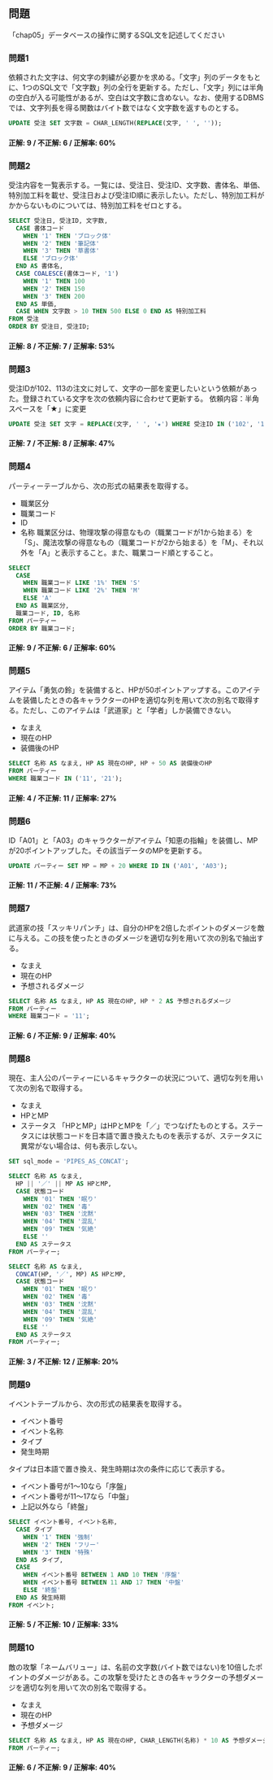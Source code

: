 ## 問題

「chap05」データベースの操作に関するSQL文を記述してください

### 問題1

依頼された文字は、何文字の刺繍が必要かを求める。「文字」列のデータをもとに、1つのSQL文で「文字数」列の全行を更新する。ただし、「文字」列には半角の空白が入る可能性があるが、空白は文字数に含めない。なお、使用するDBMSでは、文字列長を得る関数はバイト数ではなく文字数を返すものとする。

```sql
UPDATE 受注 SET 文字数 = CHAR_LENGTH(REPLACE(文字, ' ', ''));
```

#### 正解: 9 / 不正解: 6 / 正解率: 60%

### 問題2

受注内容を一覧表示する。一覧には、受注日、受注ID、文字数、書体名、単価、特別加工料を載せ、受注日および受注ID順に表示したい。ただし、特別加工料がかからないものについては、特別加工料をゼロとする。

```sql
SELECT 受注日, 受注ID, 文字数,
  CASE 書体コード
    WHEN '1' THEN 'ブロック体'
    WHEN '2' THEN '筆記体'
    WHEN '3' THEN '草書体'
    ELSE 'ブロック体'
  END AS 書体名,
  CASE COALESCE(書体コード, '1')
    WHEN '1' THEN 100
    WHEN '2' THEN 150
    WHEN '3' THEN 200
  END AS 単価,
  CASE WHEN 文字数 > 10 THEN 500 ELSE 0 END AS 特別加工料
FROM 受注
ORDER BY 受注日, 受注ID;
```

#### 正解: 8 / 不正解: 7 / 正解率: 53%

### 問題3

受注IDが102、113の注文に対して、文字の一部を変更したいという依頼があった。登録されている文字を次の依頼内容に合わせて更新する。
依頼内容：半角スペースを「★」に変更

```sql
UPDATE 受注 SET 文字 = REPLACE(文字, ' ', '★') WHERE 受注ID IN ('102', '113');
```

#### 正解: 7 / 不正解: 8 / 正解率: 47%

### 問題4

パーティーテーブルから、次の形式の結果表を取得する。
- 職業区分
- 職業コード
- ID
- 名称
職業区分は、物理攻撃の得意なもの（職業コードが1から始まる）を「S」、魔法攻撃の得意なもの（職業コードが2から始まる）を「M」、それ以外を「A」と表示すること。また、職業コード順とすること。

```sql
SELECT
  CASE
    WHEN 職業コード LIKE '1%' THEN 'S'
    WHEN 職業コード LIKE '2%' THEN 'M'
    ELSE 'A'
  END AS 職業区分,
  職業コード, ID, 名称
FROM パーティー
ORDER BY 職業コード;
```

#### 正解: 9 / 不正解: 6 / 正解率: 60%

### 問題5

アイテム「勇気の鈴」を装備すると、HPが50ポイントアップする。このアイテムを装備したときの各キャラクターのHPを適切な列を用いて次の別名で取得する。ただし、このアイテムは「武道家」と「学者」しか装備できない。
- なまえ
- 現在のHP
- 装備後のHP

```sql
SELECT 名称 AS なまえ, HP AS 現在のHP, HP + 50 AS 装備後のHP
FROM パーティー
WHERE 職業コード IN ('11', '21');
```

#### 正解: 4 / 不正解: 11 / 正解率: 27%

### 問題6

ID「A01」と「A03」のキャラクターがアイテム「知恵の指輪」を装備し、MPが20ポイントアップした。その該当データのMPを更新する。

```sql
UPDATE パーティー SET MP = MP + 20 WHERE ID IN ('A01', 'A03');
```

#### 正解: 11 / 不正解: 4 / 正解率: 73%

### 問題7

武道家の技「スッキリパンチ」は、自分のHPを2倍したポイントのダメージを敵に与える。この技を使ったときのダメージを適切な列を用いて次の別名で抽出する。
- なまえ
- 現在のHP
- 予想されるダメージ

```sql
SELECT 名称 AS なまえ, HP AS 現在のHP, HP * 2 AS 予想されるダメージ
FROM パーティー
WHERE 職業コード = '11';
```

#### 正解: 6 / 不正解: 9 / 正解率: 40%

### 問題8

現在、主人公のパーティーにいるキャラクターの状況について、適切な列を用いて次の別名で取得する。
- なまえ
- HPとMP
- ステータス
「HPとMP」はHPとMPを「／」でつなげたものとする。ステータスには状態コードを日本語で置き換えたものを表示するが、ステータスに異常がない場合は、何も表示しない。

```sql
SET sql_mode = 'PIPES_AS_CONCAT';

SELECT 名称 AS なまえ,
  HP || '／' || MP AS HPとMP,
  CASE 状態コード
    WHEN '01' THEN '眠り'
    WHEN '02' THEN '毒'
    WHEN '03' THEN '沈黙'
    WHEN '04' THEN '混乱'
    WHEN '09' THEN '気絶'
    ELSE ''
  END AS ステータス
FROM パーティー;

SELECT 名称 AS なまえ,
  CONCAT(HP, '／', MP) AS HPとMP,
  CASE 状態コード
    WHEN '01' THEN '眠り'
    WHEN '02' THEN '毒'
    WHEN '03' THEN '沈黙'
    WHEN '04' THEN '混乱'
    WHEN '09' THEN '気絶'
    ELSE ''
  END AS ステータス
FROM パーティー;
```


#### 正解: 3 / 不正解: 12 / 正解率: 20%

### 問題9

イベントテーブルから、次の形式の結果表を取得する。
- イベント番号
- イベント名称
- タイプ
- 発生時期

タイプは日本語で置き換え、発生時期は次の条件に応じて表示する。

  - イベント番号が1〜10なら「序盤」
  - イベント番号が11〜17なら「中盤」
  - 上記以外なら「終盤」

```sql
SELECT イベント番号, イベント名称,
  CASE タイプ
    WHEN '1' THEN '強制'
    WHEN '2' THEN 'フリー'
    WHEN '3' THEN '特殊'
  END AS タイプ,
  CASE
    WHEN イベント番号 BETWEEN 1 AND 10 THEN '序盤'
    WHEN イベント番号 BETWEEN 11 AND 17 THEN '中盤'
    ELSE '終盤'
  END AS 発生時期
FROM イベント;
```

#### 正解: 5 / 不正解: 10 / 正解率: 33%

### 問題10

敵の攻撃「ネームバリュー」は、名前の文字数(バイト数ではない)を10倍したポイントのダメージがある。この攻撃を受けたときの各キャラクターの予想ダメージを適切な列を用いて次の別名で取得する。
- なまえ
- 現在のHP
- 予想ダメージ

```sql
SELECT 名称 AS なまえ, HP AS 現在のHP, CHAR_LENGTH(名称) * 10 AS 予想ダメージ
FROM パーティー;
```

#### 正解: 6 / 不正解: 9 / 正解率: 40%